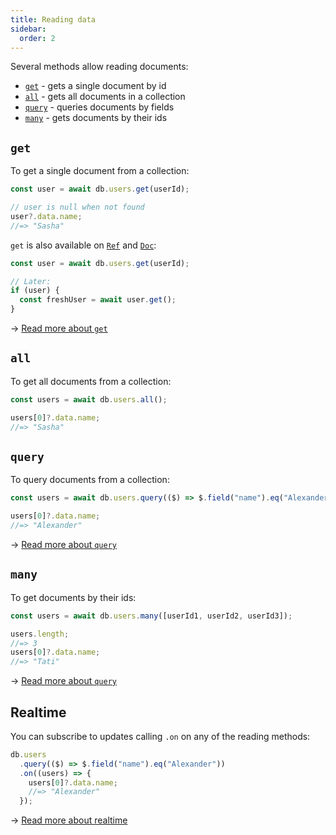 ```yaml
---
title: Reading data
sidebar:
  order: 2
---
```


Several methods allow reading documents:

- [`get`](#get) - gets a single document by id
- [`all`](#all) - gets all documents in a collection
- [`query`](#query) - queries documents by fields
- [`many`](#many) - gets documents by their ids

## `get`

To get a single document from a collection:

```ts
const user = await db.users.get(userId);

// user is null when not found
user?.data.name;
//=> "Sasha"
```

`get` is also available on [`Ref`](/classes/ref/) and [`Doc`](/classes/doc/):

```ts
const user = await db.users.get(userId);

// Later:
if (user) {
  const freshUser = await user.get();
}
```

→ [Read more about `get`](/api/reading/get/)

## `all`

To get all documents from a collection:

```ts
const users = await db.users.all();

users[0]?.data.name;
//=> "Sasha"
```

## `query`

To query documents from a collection:

```ts
const users = await db.users.query(($) => $.field("name").eq("Alexander"));

users[0]?.data.name;
//=> "Alexander"
```

→ [Read more about `query`](/api/reading/query/)

## `many`

To get documents by their ids:

```ts
const users = await db.users.many([userId1, userId2, userId3]);

users.length;
//=> 3
users[0]?.data.name;
//=> "Tati"
```

→ [Read more about `query`](/api/reading/query/)

## Realtime

You can subscribe to updates calling `.on` on any of the reading methods:

```ts
db.users
  .query(($) => $.field("name").eq("Alexander"))
  .on((users) => {
    users[0]?.data.name;
    //=> "Alexander"
  });
```

→ [Read more about realtime](/advanced/core/realtime/)
